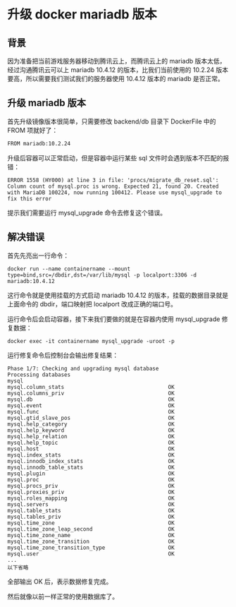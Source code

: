 # 升级 docker mariadb 版本

## 背景

因为准备把当前游戏服务器移动到腾讯云上，而腾讯云上的 mariadb 版本太低，经过沟通腾讯云可以上 mariadb 10.4.12 的版本，比我们当前使用的 10.2.24 版本要高，所以需要我们测试我们的服务器使用 10.4.12 版本的 mariadb 是否正常。

## 升级 mariadb 版本

首先升级镜像版本很简单，只需要修改 backend/db 目录下 DockerFile 中的 FROM 项就好了：

```xml
FROM mariadb:10.2.24
```

升级后容器可以正常启动，但是容器中运行某些 sql 文件时会遇到版本不匹配的报错：

```
ERROR 1558 (HY000) at line 3 in file: 'procs/migrate_db_reset.sql': Column count of mysql.proc is wrong. Expected 21, found 20. Created with MariaDB 100224, now running 100412. Please use mysql_upgrade to fix this error
```

提示我们需要运行 mysql_upgrade 命令去修复这个错误。

## 解决错误

首先先亮出一行命令：

```
docker run --name containername --mount type=bind,src=/dbdir,dst=/var/lib/mysql -p localport:3306 -d mariadb:10.4.12
```

这行命令就是使用挂载的方式启动 mariadb 10.4.12 的版本，挂载的数据目录就是上面命令的 dbdir，端口映射把 localport 改成正确的端口号。

运行命令后会启动容器，接下来我们要做的就是在容器内使用 mysql_upgrade 修复数据：

```
docker exec -it containername mysql_upgrade -uroot -p
```

运行修复命令后控制台会输出修复结果：

```
Phase 1/7: Checking and upgrading mysql database
Processing databases
mysql
mysql.column_stats                                 OK
mysql.columns_priv                                 OK
mysql.db                                           OK
mysql.event                                        OK
mysql.func                                         OK
mysql.gtid_slave_pos                               OK
mysql.help_category                                OK
mysql.help_keyword                                 OK
mysql.help_relation                                OK
mysql.help_topic                                   OK
mysql.host                                         OK
mysql.index_stats                                  OK
mysql.innodb_index_stats                           OK
mysql.innodb_table_stats                           OK
mysql.plugin                                       OK
mysql.proc                                         OK
mysql.procs_priv                                   OK
mysql.proxies_priv                                 OK
mysql.roles_mapping                                OK
mysql.servers                                      OK
mysql.table_stats                                  OK
mysql.tables_priv                                  OK
mysql.time_zone                                    OK
mysql.time_zone_leap_second                        OK
mysql.time_zone_name                               OK
mysql.time_zone_transition                         OK
mysql.time_zone_transition_type                    OK
mysql.user                                         OK
...
以下省略
```

全部输出 OK 后，表示数据修复完成。

然后就像以前一样正常的使用数据库了。
